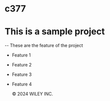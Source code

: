 # c377

# This is a sample project
--
These are the feature of the project
  - Feature 1
  - Feature 2
  - Feature 3
  - Feature 4

    &copy; 2024 WILEY INC.
